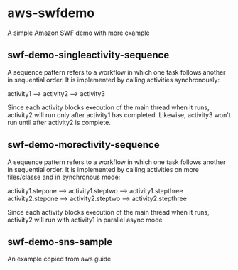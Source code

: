 aws-swfdemo
===========

A simple Amazon SWF demo with more example

swf-demo-singleactivity-sequence
--------------------------------
A sequence pattern refers to a workflow in which one task follows another in sequential order. It is implemented by calling activities synchronously:

activity1 --> activity2 --> activity3

Since each activity blocks execution of the main thread when it runs, activity2 will run only after activity1 has completed. Likewise, activity3 won't run until after activity2 is complete.

swf-demo-morectivity-sequence
--------------------------------
A sequence pattern refers to a workflow in which one task follows another in sequential order. It is implemented by calling activities on more files/classe and in synchronous mode:

activity1.stepone --> activity1.steptwo --> activity1.stepthree
activity2.stepone --> activity2.steptwo --> activity2.stepthree

Since each activity blocks execution of the main thread when it runs, activity2 will run with activity1 in parallel async mode

swf-demo-sns-sample
--------------------------------
An example copied from aws guide



